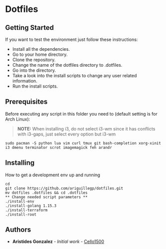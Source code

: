 
# Dotfiles

## Getting Started

If you want to test the environment just follow these instructions:
* Install all the dependencies.
* Go to your home directory.
* Clone the repository.
* Change the name of the dotfiles directory to .dotfiles.
* Go into the directory.
* Take a look into the install scripts to change any user related information.
* Run the install scripts.

## Prerequisites

Before executing any script in this folder you need to (default setting is for Arch Linux):

> **NOTE:** When installing i3, do not select i3-wm since it has conflicts with i3-gaps, just select every option but i3-wm

```
sudo pacman -S python lua vim curl tmux git bash-completion xorg-xinit i3 dmenu terminator scrot imagemagick feh arandr

```
## Installing

How to get a development env up and running

```
cd
git clone https://github.com/ariguillegp/dotfiles.git
mv dotfiles .dotfiles && cd .dotfiles
** Change needed script parameters **
./install-env
./install-golang 1.15.3
./install-terraform
./install-root
```
## Authors

* **Aristides Gonzalez** - *Initial work* - [Cello1500](https://github.com/cello1500)

